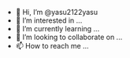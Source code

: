 - 👋 Hi, I’m @yasu2122yasu
- 👀 I’m interested in ...
- 🌱 I’m currently learning ...
- 💞️ I’m looking to collaborate on ...
- 📫 How to reach me ...

<!---
yasu2122yasu/yasu2122yasu is a ✨ special ✨ repository because its `README.md` (this file) appears on your GitHub profile.
You can click the Preview link to take a look at your changes.
--->
